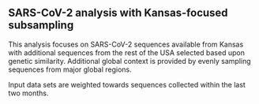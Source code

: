 ## SARS-CoV-2 analysis with Kansas-focused subsampling
This analysis focuses on SARS-CoV-2 sequences available from Kansas with additional sequences from 
the rest of the USA selected based upon genetic similarity. Additional global context is provided by evenly sampling sequences from 
major global regions.

Input data sets are weighted towards sequences collected within the last two months.
